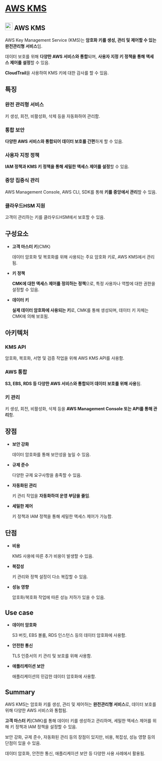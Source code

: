 # [AWS KMS](https://docs.aws.amazon.com/ko_kr/kms/latest/developerguide/concepts.html)

## <img src = "https://github.com/user-attachments/assets/cc742b44-ddf4-4383-b9c4-cc84589851b4" width = "25" height = "25"> AWS KMS

AWS Key Management Service (KMS)는 **암호화 키를 생성, 관리 및 제어할 수 있는 완전관리형 서비스**임. 

데이터 보호를 위해 **다양한 AWS 서비스와 통합**되며, **사용자 지정 키 정책을 통해 액세스 제어를 설정**할 수 있음.

**CloudTrail**을 사용하여 KMS 키에 대한 감사를 할 수 있음.

## 특징

### 완전 관리형 서비스

키 생성, 회전, 비활성화, 삭제 등을 자동화하여 관리함.

### 통합 보안

**다양한 AWS 서비스와 통합되어 데이터 보호를 간편**하게 할 수 있음.

### 사용자 지정 정책

**IAM 정책과 KMS 키 정책을 통해 세밀한 액세스 제어를 설정**할 수 있음.

### 중앙 집중식 관리

AWS Management Console, AWS CLI, SDK를 통해 **키를 중앙에서 관리**할 수 있음.

### 클라우드HSM 지원

고객이 관리하는 키를 클라우드HSM에서 보호할 수 있음.

## 구성요소

* **고객 마스터 키**(CMK)

    데이터 암호화 및 복호화를 위해 사용되는 주요 암호화 키로, AWS KMS에서 관리됨.

* **키 정책**

    **CMK에 대한 액세스 제어를 정의하는 정책**으로, 특정 사용자나 역할에 대한 권한을 설정할 수 있음.

* **데이터 키**

    **실제 데이터 암호화에 사용되는 키**로, CMK를 통해 생성되며, 데이터 키 자체는 CMK에 의해 보호됨.

## 아키텍처

### KMS API

암호화, 복호화, 서명 및 검증 작업을 위해 AWS KMS API를 사용함.

### AWS 통합

**S3, EBS, RDS 등 다양한 AWS 서비스와 통합되어 데이터 보호를 위해 사용**됨.

### 키 관리

키 생성, 회전, 비활성화, 삭제 등을 **AWS Management Console 또는 API를 통해 관리**함.


## 장점

* **보안 강화**

    데이터 암호화를 통해 보안성을 높일 수 있음.

* **규제 준수**

    다양한 규제 요구사항을 충족할 수 있음.

* **자동화된 관리**

    키 관리 작업을 **자동화하여 운영 부담을 줄임**.

* **세밀한 제어**

    키 정책과 IAM 정책을 통해 세밀한 액세스 제어가 가능함.

## 단점

* **비용**

    KMS 사용에 따른 추가 비용이 발생할 수 있음.

* **복잡성**

    키 관리와 정책 설정이 다소 복잡할 수 있음.

* **성능 영향**

    암호화/복호화 작업에 따른 성능 저하가 있을 수 있음.

## Use case

* **데이터 암호화**

    S3 버킷, EBS 볼륨, RDS 인스턴스 등의 데이터 암호화에 사용함.

* **안전한 통신**

    TLS 인증서의 키 관리 및 보호를 위해 사용함.

* **애플리케이션 보안**

    애플리케이션의 민감한 데이터 암호화에 사용함.

## Summary

AWS KMS는 암호화 키를 생성, 관리 및 제어하는 **완전관리형 서비스**로, 데이터 보호를 위해 다양한 AWS 서비스와 통합됨. 

**고객 마스터 키**(CMK)를 통해 데이터 키를 생성하고 관리하며, 세밀한 액세스 제어를 위해 키 정책과 IAM 정책을 설정할 수 있음. 

보안 강화, 규제 준수, 자동화된 관리 등의 장점이 있지만, 비용, 복잡성, 성능 영향 등의 단점이 있을 수 있음. 

데이터 암호화, 안전한 통신, 애플리케이션 보안 등 다양한 사용 사례에서 활용됨.